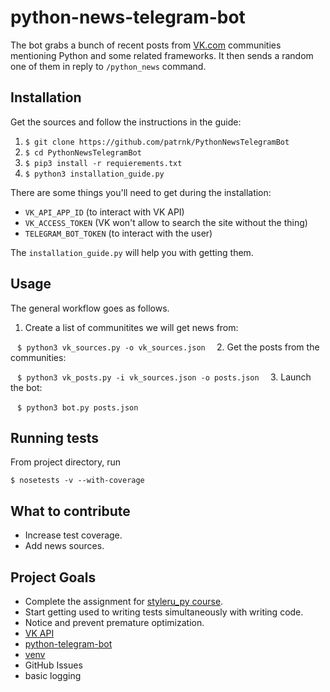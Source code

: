 # python-news-telegram-bot
The bot grabs a bunch of recent posts from [VK.com](vk.com) communities mentioning Python and some related frameworks. It then sends a random one of them in reply to ```/python_news``` command.
## Installation
Get the sources and follow the instructions in the guide:

1. ```$ git clone https://github.com/patrnk/PythonNewsTelegramBot```
2. ```$ cd PythonNewsTelegramBot```
3. ```$ pip3 install -r requierements.txt```
4. ```$ python3 installation_guide.py```

There are some things you'll need to get during the installation:
- ```VK_API_APP_ID``` (to interact with VK API)
- ```VK_ACCESS_TOKEN``` (VK won't allow to search the site without the thing)
- ```TELEGRAM_BOT_TOKEN``` (to interact with the user)

The ```installation_guide.py``` will help you with getting them.
## Usage
The general workflow goes as follows.

1. Create a list of communitites we will get news from:

  ```
  $ python3 vk_sources.py -o vk_sources.json
  ```
2. Get the posts from the communities:

  ```
  $ python3 vk_posts.py -i vk_sources.json -o posts.json
  ```
3. Launch the bot:

  ```
  $ python3 bot.py posts.json
  ```
  
## Running tests
From project directory, run
```
$ nosetests -v --with-coverage
```

## What to contribute
- Increase test coverage.
- Add news sources.

## Project Goals
- Complete the assignment for [styleru_py course](http://melevir.com/things/python_styleru/).
- Start getting used to writing tests simultaneously with writing code.
- Notice and prevent premature optimization.
- [VK API](https://vk.com/dev)
- [python-telegram-bot](https://python-telegram-bot.org/)
- [venv](https://docs.python.org/3/library/venv.html)
- GitHub Issues
- basic logging

